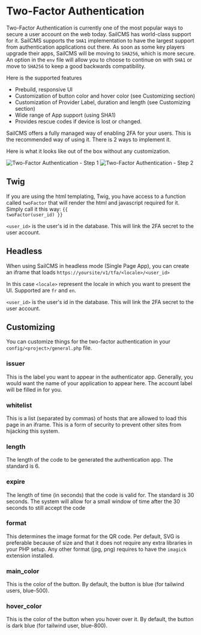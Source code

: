 # Two-Factor Authentication <Badge type="tip" text="3.0.0" />

Two-Factor Authentication is currently one of the most popular ways to secure a user account on the web today. SailCMS
has world-class support for it. SailCMS supports the `SHA1` implementation to have the largest support from authentication
applications out there. As soon as some key players upgrade their apps, SailCMS will be moving to `SHA256`, which is more
secure. An option in the `env` file will allow you to choose to continue on with `SHA1` or move to `SHA256` to keep a 
good backwards compatibility.

Here is the supported features

- Prebuild, responsive UI
- Customization of button color and hover color (see Customizing section)
- Customization of Provider Label, duration and length (see Customizing section)
- Wide range of App support (using SHA1)
- Provides rescue codes if device is lost or changed.

SailCMS offers a fully managed way of enabling 2FA for your users. This is the recommended way of using it. There is
2 ways to implement it.

Here is what it looks like out of the box without any customization.

![Two-Factor Authentication - Step 1](/2fa.jpg)
![Two-Factor Authentication - Step 2](/2fa-2.jpg)

## Twig

If you are using the html templating, Twig, you have access to a function called `twoFactor` that will render the 
html and javascript required for it. Simply call it this way: <code v-pre>{{ twoFactor(user_id) }}</code>

`<user_id>` is the user's id in the database. This will link the 2FA secret to the user account.

## Headless

When using SailCMS in headless mode (Single Page App), you can create an iframe that loads 
`https://yoursite/v1/tfa/<locale>/<user_id>`

In this case `<locale>` represent the locale in which you want to present the UI. Supported are `fr` and `en`.

`<user_id>` is the user's id in the database. This will link the 2FA secret to the user account.

## Customizing

You can customize things for the two-factor authentication in your `config/<project>/general.php` file.

### issuer

This is the label you want to appear in the authenticator app. Generally, you would want the name of your application
to appear here. The account label will be filled in for you.

### whitelist

This is a list (separated by commas) of hosts that are allowed to load this page in an iframe. This is a form of security
to prevent other sites from hijacking this system.

### length

The length of the code to be generated the authentication app. The standard is 6.

### expire

The length of time (in seconds) that the code is valid for. The standard is 30 seconds. The system will allow for a small
window of time after the 30 seconds to still accept the code 

### format

This determines the image format for the QR code. Per default, SVG is preferable because of size and that it does not
require any extra libraries in your PHP setup. Any other format (jpg, png) requires to have the `imagick` extension
installed.

### main_color

This is the color of the button. By default, the button is blue (for tailwind users, blue-500).

### hover_color

This is the color of the button when you hover over it. By default, the button is dark blue (for tailwind user, blue-800).